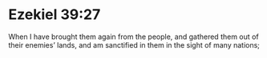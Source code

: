 # Ezekiel 39:27

When I have brought them again from the people, and gathered them out of their enemies’ lands, and am sanctified in them in the sight of many nations;